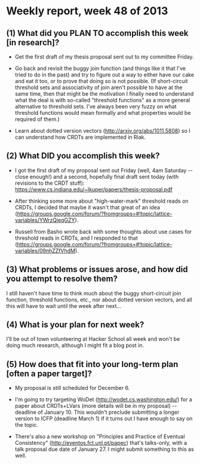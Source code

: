 # Weekly report, week 48 of 2013

## (1) What did you PLAN TO accomplish this week [in research]?

  * Get the first draft of my thesis proposal sent out to my committee
    Friday.

  * Go back and revisit the buggy join function (and things like it
    that I've tried to do in the past) and try to figure out a way to
    either have our cake and eat it too, or to prove that doing so is
    not possible.  (If short-circuit threshold sets and associativity
    of join aren't possible to have at the same time, then that might
    be the motivation I finally need to understand what the deal is
    with so-called "threshold functions" as a more general alternative
    to threshold sets.  I've always been very fuzzy on what threshold
    functions would mean formally and what properties would be
    required of them.)
	
  * Learn about dotted version vectors
    (http://arxiv.org/abs/1011.5808) so I can understand how CRDTs are
    implemented in Riak.

## (2) What DID you accomplish this week?

  * I got the first draft of my proposal sent out Friday (well, 4am
    Saturday -- close enough!)  and a second, hopefully final draft
    sent today (with revisions to the CRDT stuff):
    https://www.cs.indiana.edu/~lkuper/papers/thesis-proposal.pdf
	
  * After thinking some more about "high-water-mark" threshold reads
    on CRDTs, I decided that maybe it wasn't that great of an idea
    (https://groups.google.com/forum/?fromgroups=#!topic/lattice-variables/YWrzQieqGZY).
	
  * Russell from Basho wrote back with some thoughts about use cases
    for threshold reads in CRDTs, and I responded to that
    (https://groups.google.com/forum/?fromgroups=#!topic/lattice-variables/09nhZZfVhdM).
	
## (3) What problems or issues arose, and how did you attempt to resolve them?

I still haven't have time to think much about the buggy short-circuit
join function, threshold functions, etc., nor about dotted version
vectors, and all this will have to wait until the week after next...

## (4) What is your plan for next week?

I'll be out of town volunteering at Hacker School all week and won't
be doing much research, although I might fit a blog post in.

## (5) How does that fit into your long-term plan [often a paper target]?

  * My proposal is still scheduled for December 6.

  * I'm going to try targeting WoDet (http://wodet.cs.washington.edu/)
    for a paper about CRDTs+LVars (more details will be in my
    proposal) -- deadline of January 10.  This wouldn't preclude
    submitting a longer version to ICFP (deadline March 1) if it turns
    out I have enough to say on the topic.

  * There's also a new workshop on "Principles and Practice of
    Eventual Consistency" (http://eventos.fct.unl.pt/papec) that's
    talks-only, with a talk proposal due date of January 27.  I might
    submit something to this as well.

